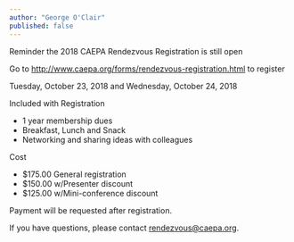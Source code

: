 ```yaml
---
author: "George O'Clair"
published: false
---
```


Reminder the 2018 CAEPA Rendezvous Registration is still open

Go to <http://www.caepa.org/forms/rendezvous-registration.html> to register

Tuesday, October 23, 2018 and Wednesday, October 24, 2018

Included with Registration

* 1 year membership dues
* Breakfast, Lunch and Snack
* Networking and sharing ideas with colleagues

Cost

* $175.00 General registration
* $150.00 w/Presenter discount
* $125.00 w/Mini-conference discount


Payment will be requested after registration.

If you have questions, please contact <rendezvous@caepa.org>.
